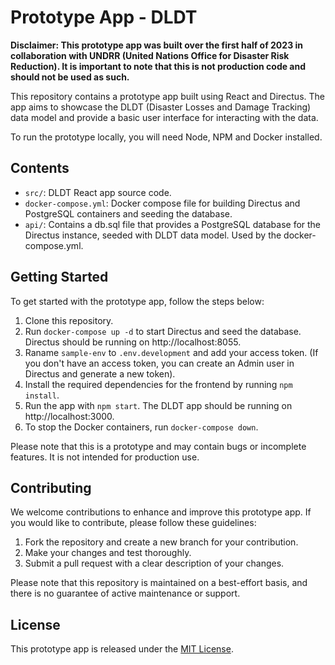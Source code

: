 # Prototype App - DLDT

**Disclaimer: This prototype app was built over the first half of 2023 in collaboration with UNDRR (United Nations Office for Disaster Risk Reduction). It is important to note that this is not production code and should not be used as such.**

This repository contains a prototype app built using React and Directus. The app aims to showcase the DLDT (Disaster Losses and Damage Tracking) data model and provide a basic user interface for interacting with the data.


To run the prototype locally, you will need Node, NPM and Docker installed.

## Contents

- `src/`: DLDT React app source code.
- `docker-compose.yml`: Docker compose file for building Directus and PostgreSQL containers and seeding the database.
- `api/`: Contains a db.sql file that provides a PostgreSQL database for the Directus instance, seeded with DLDT data model. Used by the docker-compose.yml.

## Getting Started

To get started with the prototype app, follow the steps below:

1. Clone this repository.
2. Run `docker-compose up -d` to start Directus and seed the database. Directus should be running on http://localhost:8055.
3. Raname `sample-env` to `.env.development` and add your access token. (If you don't have an access token, you can create an Admin user in Directus and generate a new token).
4. Install the required dependencies for the frontend by running `npm install`.
5. Run the app with `npm start`. The DLDT app should be running on http://localhost:3000.
6. To stop the Docker containers, run `docker-compose down`.

Please note that this is a prototype and may contain bugs or incomplete features. It is not intended for production use.

## Contributing

We welcome contributions to enhance and improve this prototype app. If you would like to contribute, please follow these guidelines:

1. Fork the repository and create a new branch for your contribution.
2. Make your changes and test thoroughly.
3. Submit a pull request with a clear description of your changes.

Please note that this repository is maintained on a best-effort basis, and there is no guarantee of active maintenance or support.

## License

This prototype app is released under the [MIT License](LICENSE).
